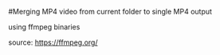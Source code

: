 #Merging MP4 video from current folder to single MP4 output

using ffmpeg binaries

source: https://ffmpeg.org/
